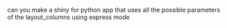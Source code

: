 can you make a shiny for python app that uses all the possible parameters of the layout_columns using express mode